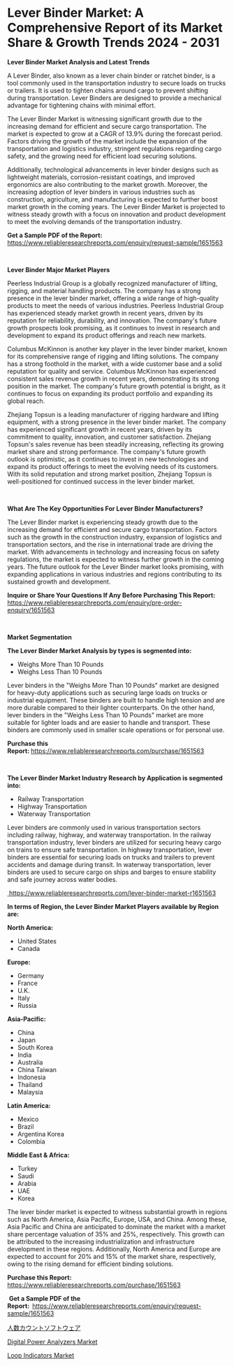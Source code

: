 <p><h1>Lever Binder Market: A Comprehensive Report of its Market Share & Growth Trends 2024 - 2031</h1></p><p><strong>Lever Binder Market Analysis and Latest Trends</strong></p>
<p><p>A Lever Binder, also known as a lever chain binder or ratchet binder, is a tool commonly used in the transportation industry to secure loads on trucks or trailers. It is used to tighten chains around cargo to prevent shifting during transportation. Lever Binders are designed to provide a mechanical advantage for tightening chains with minimal effort.</p><p>The Lever Binder Market is witnessing significant growth due to the increasing demand for efficient and secure cargo transportation. The market is expected to grow at a CAGR of 13.9% during the forecast period. Factors driving the growth of the market include the expansion of the transportation and logistics industry, stringent regulations regarding cargo safety, and the growing need for efficient load securing solutions.</p><p>Additionally, technological advancements in lever binder designs such as lightweight materials, corrosion-resistant coatings, and improved ergonomics are also contributing to the market growth. Moreover, the increasing adoption of lever binders in various industries such as construction, agriculture, and manufacturing is expected to further boost market growth in the coming years. The Lever Binder Market is projected to witness steady growth with a focus on innovation and product development to meet the evolving demands of the transportation industry.</p></p>
<p><strong>Get a Sample PDF of the Report:&nbsp;</strong> <a href="https://www.reliableresearchreports.com/enquiry/request-sample/1651563">https://www.reliableresearchreports.com/enquiry/request-sample/1651563</a></p>
<p>&nbsp;</p>
<p><strong>Lever Binder Major Market Players</strong></p>
<p><p>Peerless Industrial Group is a globally recognized manufacturer of lifting, rigging, and material handling products. The company has a strong presence in the lever binder market, offering a wide range of high-quality products to meet the needs of various industries. Peerless Industrial Group has experienced steady market growth in recent years, driven by its reputation for reliability, durability, and innovation. The company's future growth prospects look promising, as it continues to invest in research and development to expand its product offerings and reach new markets.</p><p>Columbus McKinnon is another key player in the lever binder market, known for its comprehensive range of rigging and lifting solutions. The company has a strong foothold in the market, with a wide customer base and a solid reputation for quality and service. Columbus McKinnon has experienced consistent sales revenue growth in recent years, demonstrating its strong position in the market. The company's future growth potential is bright, as it continues to focus on expanding its product portfolio and expanding its global reach.</p><p>Zhejiang Topsun is a leading manufacturer of rigging hardware and lifting equipment, with a strong presence in the lever binder market. The company has experienced significant growth in recent years, driven by its commitment to quality, innovation, and customer satisfaction. Zhejiang Topsun's sales revenue has been steadily increasing, reflecting its growing market share and strong performance. The company's future growth outlook is optimistic, as it continues to invest in new technologies and expand its product offerings to meet the evolving needs of its customers. With its solid reputation and strong market position, Zhejiang Topsun is well-positioned for continued success in the lever binder market.</p></p>
<p>&nbsp;</p>
<p><strong>What Are The Key Opportunities For Lever Binder Manufacturers?</strong></p>
<p><p>The Lever Binder market is experiencing steady growth due to the increasing demand for efficient and secure cargo transportation. Factors such as the growth in the construction industry, expansion of logistics and transportation sectors, and the rise in international trade are driving the market. With advancements in technology and increasing focus on safety regulations, the market is expected to witness further growth in the coming years. The future outlook for the Lever Binder market looks promising, with expanding applications in various industries and regions contributing to its sustained growth and development.</p></p>
<p><strong>Inquire or Share Your Questions If Any Before Purchasing This Report:</strong> <a href="https://www.reliableresearchreports.com/enquiry/pre-order-enquiry/1651563">https://www.reliableresearchreports.com/enquiry/pre-order-enquiry/1651563</a></p>
<p>&nbsp;</p>
<p><strong>Market Segmentation</strong></p>
<p><strong>The Lever Binder Market Analysis by types is segmented into:</strong></p>
<p><ul><li>Weighs More Than 10 Pounds</li><li>Weighs Less Than 10 Pounds</li></ul></p>
<p><p>Lever binders in the "Weighs More Than 10 Pounds" market are designed for heavy-duty applications such as securing large loads on trucks or industrial equipment. These binders are built to handle high tension and are more durable compared to their lighter counterparts. On the other hand, lever binders in the "Weighs Less Than 10 Pounds" market are more suitable for lighter loads and are easier to handle and transport. These binders are commonly used in smaller scale operations or for personal use.</p></p>
<p><strong>Purchase this Report:&nbsp;</strong><a href="https://www.reliableresearchreports.com/purchase/1651563">https://www.reliableresearchreports.com/purchase/1651563</a></p>
<p>&nbsp;</p>
<p><strong>The Lever Binder Market Industry Research by Application is segmented into:</strong></p>
<p><ul><li>Railway Transportation</li><li>Highway Transportation</li><li>Waterway Transportation</li></ul></p>
<p><p>Lever binders are commonly used in various transportation sectors including railway, highway, and waterway transportation. In the railway transportation industry, lever binders are utilized for securing heavy cargo on trains to ensure safe transportation. In highway transportation, lever binders are essential for securing loads on trucks and trailers to prevent accidents and damage during transit. In waterway transportation, lever binders are used to secure cargo on ships and barges to ensure stability and safe journey across water bodies.</p></p>
<p><a href="https://www.reliableresearchreports.com/lever-binder-market-r1651563">&nbsp;https://www.reliableresearchreports.com/lever-binder-market-r1651563</a></p>
<p><strong>In terms of Region, the Lever Binder Market Players available by Region are:</strong></p>
<p>
    <p> <strong> North America: </strong>
        <ul>
            <li>United States</li>
            <li>Canada</li>
        </ul>
        </p> 
    <p> <strong> Europe: </strong>
        <ul>
            <li>Germany</li>
            <li>France</li>
            <li>U.K.</li>
            <li>Italy</li>
            <li>Russia</li>
        </ul>
        </p> 
    <p> <strong> Asia-Pacific: </strong>
        <ul>
            <li>China</li>
            <li>Japan</li>
            <li>South Korea</li>
            <li>India</li>
            <li>Australia</li>
            <li>China Taiwan</li>
            <li>Indonesia</li>
            <li>Thailand</li>
            <li>Malaysia</li>
        </ul>
        </p> 
    <p> <strong> Latin America: </strong>
        <ul>
            <li>Mexico</li>
            <li>Brazil</li>
            <li>Argentina Korea</li>
            <li>Colombia</li>
        </ul>
        </p> 
    <p> <strong> Middle East & Africa: </strong>
        <ul>
            <li>Turkey</li>
            <li>Saudi</li>
            <li>Arabia</li>
            <li>UAE</li>
            <li>Korea</li>
        </ul>
    </p>
    </p>
<p><p>The lever binder market is expected to witness substantial growth in regions such as North America, Asia Pacific, Europe, USA, and China. Among these, Asia Pacific and China are anticipated to dominate the market with a market share percentage valuation of 35% and 25%, respectively. This growth can be attributed to the increasing industrialization and infrastructure development in these regions. Additionally, North America and Europe are expected to account for 20% and 15% of the market share, respectively, owing to the rising demand for efficient binding solutions.</p></p>
<p><strong>Purchase this Report: </strong><a href="https://www.reliableresearchreports.com/purchase/1651563">https://www.reliableresearchreports.com/purchase/1651563</a></p>
<p>&nbsp;<strong>Get a Sample PDF of the Report:&nbsp;&nbsp;</strong><a href="https://www.reliableresearchreports.com/enquiry/request-sample/1651563">https://www.reliableresearchreports.com/enquiry/request-sample/1651563</a></p>
<p><strong></strong></p>
<p><p><a href="https://github.com/one-cool-chick/Market-Research-Report-List-1/blob/main/123286827985.md">人数カウントソフトウェア</a></p><p><a href="https://github.com/dimitrishawkinswaynenp91rgz/Market-Research-Report-List-2/blob/main/digital-power-analyzers-market.md">Digital Power Analyzers Market</a></p><p><a href="https://github.com/changoleonlaverguenzanoexiste/Market-Research-Report-List-2/blob/main/loop-indicators-market.md">Loop Indicators Market</a></p></p>